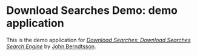 # Download Searches Demo: demo application

This is the demo application for [*Download Searches: Download Searches Search Engine*](http://downloadsearches.com/) by [John Berndtsson](http://downloadsearches.com/).